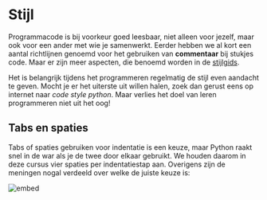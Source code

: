 # Stijl

Programmacode is bij voorkeur goed leesbaar, niet alleen voor jezelf, maar ook voor een ander met wie je samenwerkt. Eerder hebben we al kort een aantal richtlijnen genoemd voor het gebruiken van **commentaar** bij stukjes code. Maar er zijn meer aspecten, die benoemd worden in de [stijlgids](/python/stijlgids).

Het is belangrijk tijdens het programmeren regelmatig de stijl even aandacht te geven. Mocht je er het uiterste uit willen halen, zoek dan gerust eens op internet naar *code style python*. Maar verlies het doel van leren programmeren niet uit het oog!

## Tabs en spaties

Tabs of spaties gebruiken voor indentatie is een keuze, maar Python raakt snel in de war als je de twee door elkaar gebruikt. We houden daarom in deze cursus vier spaties per indentatiestap aan. Overigens zijn de meningen nogal verdeeld over welke de juiste keuze is:

![embed](https://www.youtube.com/embed/SsoOG6ZeyUI)
